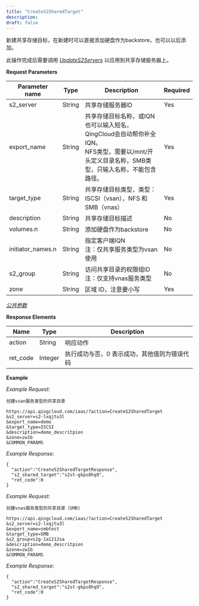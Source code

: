 ```yaml
---
title: "CreateS2SharedTarget"
description: 
draft: false
---
```




新建共享存储目标，在新建时可以直接添加硬盘作为backstore，也可以以后添加。

此操作完成后需要调用 [_UpdateS2Servers_](../update_s2_servers/) 以应用到共享存储服务器上。

**Request Parameters**

| Parameter name | Type | Description | Required |
| --- | --- | --- | --- |
| s2_server | String | 共享存储服务器ID | Yes |
| export_name | String | 共享存储目标名称，或IQN<br/>也可以输入短名，QingCloud会自动帮你补全IQN。<br/>NFS类型，需要以/mnt/开头定义目录名称，SMB类型，只输入名称，不能包含路径。 | Yes |
| target_type | String | 共享存储目标类型，类型：ISCSI（vsan），NFS 和 SMB（vnas） | Yes |
| description | String | 共享存储目标描述 | No |
| volumes.n | String | 添加硬盘作为backstore | No |
| initiator_names.n | String | 指定客户端IQN<br/>注：仅共享服务类型为vsan使用 | No |
| s2_group | String | 访问共享目录的权限组ID<br/>注：仅支持vnas服务类型 | No |
| zone | String | 区域 ID，注意要小写 | Yes |

[_公共参数_](../../../parameters/)

**Response Elements**

| Name | Type | Description |
| --- | --- | --- |
| action | String | 响应动作 |
| ret_code | Integer | 执行成功与否，0 表示成功，其他值则为错误代码 |

**Example**

_Example Request_:

```
创建vsan服务类型的共享目录

https://api.qingcloud.com/iaas/?action=CreateS2SharedTarget
&s2_server=s2-lxqjtu3l
&export_name=demo
&target_type=ISCSI
&description=demo_descritpion
&zone=zw1b
&COMMON_PARAMS
```

_Example Response_:

```
{
  "action":"CreateS2SharedTargetResponse",
  "s2_shared_target":"s2st-gkps8hq9",
  "ret_code":0
}
```

_Example Request_:

```
创建vnas服务类型的共享目录（SMB)

https://api.qingcloud.com/iaas/?action=CreateS2SharedTarget
&s2_server=s2-lxqjtu3l
&export_name=smbtest
&target_type=SMB
&s2_group=s2g-1a1212sa
&description=demo_descritpion
&zone=zw1b
&COMMON_PARAMS
```

_Example Response_:

```
{
  "action":"CreateS2SharedTargetResponse",
  "s2_shared_target":"s2st-gkps8hq9",
  "ret_code":0
}
```
